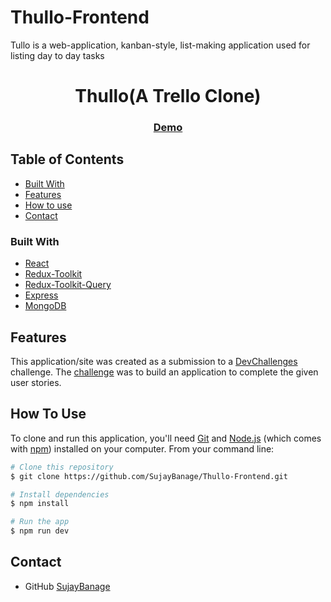 # Thullo-Frontend
Tullo is a web-application, kanban-style, list-making application used for listing day to day tasks
<!-- Please update value in the {}  -->

<h1 align="center">Thullo(A Trello Clone)</h1>
<div align="center">
  <h3>
    <a href="https://thullo-frontend-nu.vercel.app">
      Demo
    </a>
  </h3>
</div>

<!-- TABLE OF CONTENTS -->

## Table of Contents

- [Built With](#built-with)
- [Features](#features)
- [How to use](#how-to-use)
- [Contact](#contact)

### Built With

<!-- This section should list any major frameworks that you built your project using. Here are a few examples.-->

- [React](https://reactjs.org/)
- [Redux-Toolkit](https://redux-toolkit.js.org)
- [Redux-Toolkit-Query](https://redux-toolkit.js.org/rtk-query/overview)
- [Express](https://expressjs.com)
- [MongoDB](https://www.mongodb.com)

## Features

<!-- List the features of your application or follow the template. Don't share the figma file here :) -->

This application/site was created as a submission to a [DevChallenges](https://devchallenges.io/challenges) challenge. The [challenge](https://devchallenges.io/challenges/wP0LbGgEeKhpFHUpPpDh) was to build an application to complete the given user stories.

## How To Use

<!-- Example: -->

To clone and run this application, you'll need [Git](https://git-scm.com) and [Node.js](https://nodejs.org/en/download/) (which comes with [npm](http://npmjs.com)) installed on your computer. From your command line:

```bash
# Clone this repository
$ git clone https://github.com/SujayBanage/Thullo-Frontend.git

# Install dependencies
$ npm install

# Run the app
$ npm run dev
```
## Contact
- GitHub [SujayBanage](https://github.com/SujayBanage)

